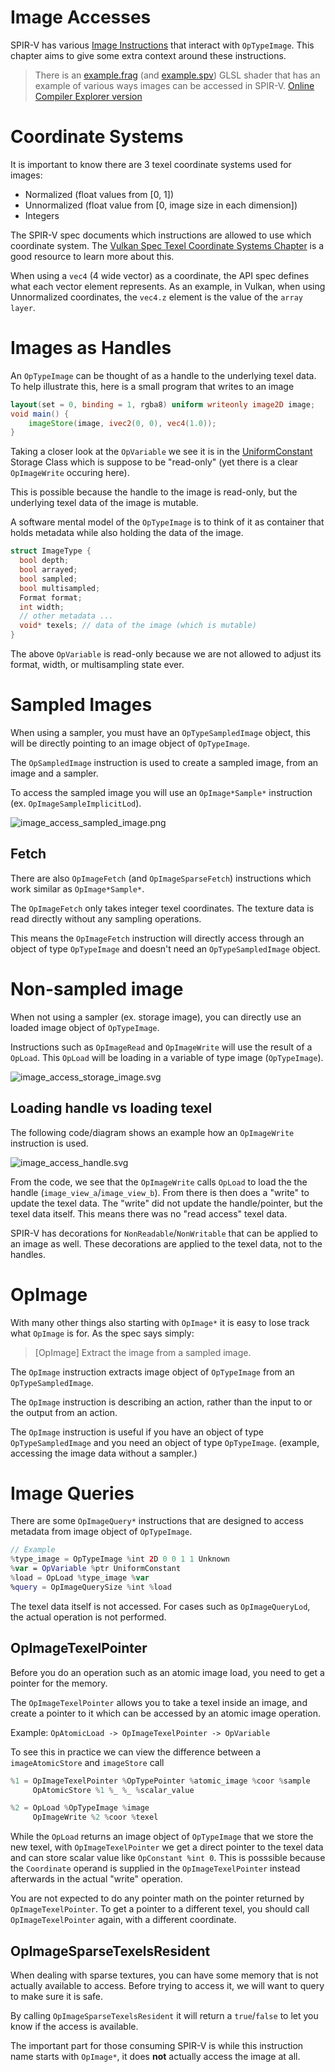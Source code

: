 # Image Accesses

SPIR-V has various [Image Instructions](https://registry.khronos.org/SPIR-V/specs/unified1/SPIRV.html#_image_instructions) that interact with `OpTypeImage`. This chapter aims to give some extra context around these instructions.

> There is an [example.frag](./examples/image_accesses/example.frag) (and [example.spv](./examples/image_accesses/example.spv)) GLSL shader that has an example of various ways images can be accessed in SPIR-V. [Online Compiler Explorer version](https://godbolt.org/z/d3shn8675)

# Coordinate Systems

It is important to know there are 3 texel coordinate systems used for images:

- Normalized (float values from [0, 1])
- Unnormalized (float value from [0, image size in each dimension])
- Integers

The SPIR-V spec documents which instructions are allowed to use which coordinate system.
The [Vulkan Spec Texel Coordinate Systems Chapter](https://registry.khronos.org/vulkan/specs/1.3-extensions/html/vkspec.html#textures-texel-coordinate-systems) is a good resource to learn more about this.

When using a `vec4` (4 wide vector) as a coordinate, the API spec defines what each vector element represents. As an example, in Vulkan, when using Unnormalized coordinates, the `vec4.z` element is the value of the `array layer`.

# Images as Handles

An `OpTypeImage` can be thought of as a handle to the underlying texel data. To help illustrate this, here is a small program that writes to an image

```glsl
layout(set = 0, binding = 1, rgba8) uniform writeonly image2D image;
void main() {
    imageStore(image, ivec2(0, 0), vec4(1.0));
}
```

Taking a closer look at the `OpVariable` we see it is in the [UniformConstant](../chapters/storage_class.md#uniformconstant) Storage Class which is suppose to be "read-only" (yet there is a clear `OpImageWrite` occuring here).

This is possible because the handle to the image is read-only, but the underlying texel data of the image is mutable.

A software mental model of the `OpTypeImage` is to think of it as container that holds metadata while also holding the data of the image.

```c++
struct ImageType {
  bool depth;
  bool arrayed;
  bool sampled;
  bool multisampled;
  Format format;
  int width;
  // other metadata ...
  void* texels; // data of the image (which is mutable)
}
```

The above `OpVariable` is read-only because we are not allowed to adjust its format, width, or multisampling state ever.

# Sampled Images

When using a sampler, you must have an `OpTypeSampledImage` object, this will be directly pointing to an image object of `OpTypeImage`.

The `OpSampledImage` instruction is used to create a sampled image, from an image and a sampler.

To access the sampled image you will use an `OpImage*Sample*` instruction (ex. `OpImageSampleImplicitLod`).

![image_access_sampled_image.png](../images/image_access_sampled_image.png)

## Fetch

There are also `OpImageFetch` (and `OpImageSparseFetch`) instructions which work similar as `OpImage*Sample*`.

The `OpImageFetch` only takes integer texel coordinates. The texture data is read directly without any sampling operations.

This means the `OpImageFetch` instruction will directly access through an object of type `OpTypeImage` and doesn't need an `OpTypeSampledImage` object.

# Non-sampled image

When not using a sampler (ex. storage image), you can directly use an loaded image object of `OpTypeImage`.

Instructions such as `OpImageRead` and `OpImageWrite` will use the result of a `OpLoad`.
This `OpLoad` will be loading in a variable of type image (`OpTypeImage`).

![image_access_storage_image.svg](../images/image_access_storage_image.svg)

## Loading handle vs loading texel

The following code/diagram shows an example how an `OpImageWrite` instruction is used.

![image_access_handle.svg](../images/image_access_handle.svg)

From the code, we see that the `OpImageWrite` calls `OpLoad` to load the the handle (`image_view_a`/`image_view_b`).
From there is then does a "write" to update the texel data.
The "write" did not update the handle/pointer, but the texel data itself.
This means there was no "read access" texel data.

SPIR-V has decorations for `NonReadable`/`NonWritable` that can be applied to an image as well.
These decorations are applied to the texel data, not to the handles.

# OpImage

With many other things also starting with `OpImage*` it is easy to lose track what `OpImage` is for. As the spec says simply:

>  [OpImage] Extract the image from a sampled image.

The `OpImage` instruction extracts image object of `OpTypeImage` from an `OpTypeSampledImage`.

The `OpImage` instruction is describing an action, rather than the input to or the output from an action.

The `OpImage` instruction is useful if you have an object of type `OpTypeSampledImage` and you need an object of type `OpTypeImage`. (example, accessing the image data without a sampler.)

# Image Queries

There are some `OpImageQuery*` instructions that are designed to access metadata from image object of `OpTypeImage`.

```swift
// Example
%type_image = OpTypeImage %int 2D 0 0 1 1 Unknown
%var = OpVariable %ptr UniformConstant
%load = OpLoad %type_image %var
%query = OpImageQuerySize %int %load
```

The texel data itself is not accessed.
For cases such as `OpImageQueryLod`, the actual operation is not performed.

## OpImageTexelPointer

Before you do an operation such as an atomic image load, you need to get a pointer for the memory.

The `OpImageTexelPointer` allows you to take a texel inside an image, and create a pointer to it which can be accessed by an atomic image operation.

Example: `OpAtomicLoad -> OpImageTexelPointer -> OpVariable`

To see this in practice we can view the difference between a `imageAtomicStore` and `imageStore` call

```swift
%1 = OpImageTexelPointer %OpTypePointer %atomic_image %coor %sample
     OpAtomicStore %1 %_ %_ %scalar_value

%2 = OpLoad %OpTypeImage %image
     OpImageWrite %2 %coor %texel
```

While the `OpLoad` returns an image object of `OpTypeImage` that we store the new texel, with `OpImageTexelPointer` we get a direct pointer to the texel data and can store scalar value like `OpConstant %int 0`. This is posssible because the `Coordinate` operand is supplied in the `OpImageTexelPointer` instead afterwards in the actual "write" operation.

You are not expected to do any pointer math on the pointer returned by `OpImageTexelPointer`.
To get a pointer to a different texel, you should call `OpImageTexelPointer` again, with a different coordinate.

## OpImageSparseTexelsResident

When dealing with sparse textures, you can have some memory that is not actually available to access. Before trying to access it, we will want to query to make sure it is safe.

By calling `OpImageSparseTexelsResident` it will return a `true`/`false` to let you know if the access is available.

The important part for those consuming SPIR-V is while this instruction name starts with `OpImage*`, it does **not** actually access the image at all.
